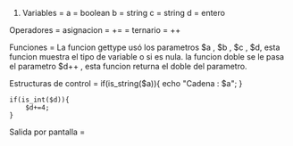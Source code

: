 1) Variables = 
    a = boolean
    b = string
    c = string
    d = entero

  Operadores =
    asignacion =
        +=
        =
    ternario =
        ++

  Funciones = 
    La funcion gettype usó los parametros $a , $b , $c , $d, esta funcion muestra el tipo de variable o si es nula.
    la funcion doble se le pasa el parametro $d++ , esta funcion returna el doble del parametro.

  Estructuras de control =
    if(is_string($a)){
        echo "Cadena : $a";
    }

    if(is_int($d)){
        $d+=4;
    }

  Salida por pantalla =
    


